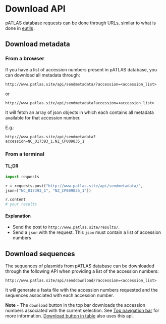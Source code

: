# Download API

pATLAS database requests can be done through URLs, similar to what is
done in [eutils](https://www.ncbi.nlm.nih.gov/books/NBK25500/) .

## Download metadata

### From a browser

If you have a list of accession numbers present in pATLAS database, 
you can download all metadata through:

```
http://www.patlas.site/api/sendmetadata/?accession=<accession_list>
```
or
```
http://www.patlas.site/api/sendmetadata?accession=<accession_list>
```

It will fetch an array of json objects in which each contains all metadata
 available for that accession number.

E.g.:

```
http://www.patlas.site/api/sendmetadata?accession=NC_017393_1,NZ_CP009835_1
```

### From a terminal

#### TL;DR
```python
import requests

r = requests.post("http://www.patlas.site/api/sendmetadata/",
json=["NC_017393_1", "NZ_CP009835_1"])

r.content
# your results
```

#### Explanation

* Send the post to `http://www.patlas.site/results/`.
* Send a `json` with the request. This `json` must contain a list of
accession numbers

## Download sequences

The sequences of plasmids from pATLAS database can be downloaded through 
the following API when providing a list of the accession numbers:

```
http://www.patlas.site/api/senddownload/?accession=<accession_list>
```

It will generate a fasta file with the accession numbers requested and
 the sequences associated with each accession number.

**Note** - The `download` button in the top bar downloads the accession 
numbers associated with the current selection. See [Top navigation bar](topbar.md)
 for more information. [Download button in table](table.md#download-button)
 also uses this api.
